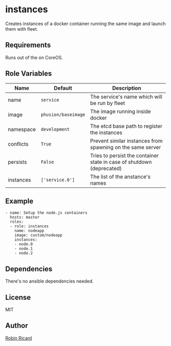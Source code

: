 instances
=========

Creates instances of a docker container running the same image and launch them with fleet.

Requirements
------------

Runs out of the on CoreOS.

Role Variables
--------------

| Name         | Default             | Description                                   |
|--------------|---------------------|-----------------------------------------------|
| name         | `service`           | The service's name which will be run by fleet |
| image        | `phusion/baseimage` | The image running inside docker               |
| namespace    | `development`       | The etcd base path to register the instances  |
| conflicts    | `True`              | Prevent similar instances from spawning on the same server |
| persists     | `False`             | Tries to persist the container state in case of shutdown (deprecated) |
| instances    | `['service.0']`     | The list of the anstance's names              |

Example
-------

```
- name: Setup the node.js containers
  hosts: master
  roles:
  - role: instances
    name: nodeapp
    image: custom/nodeapp
    instances:
    - node.0
    - node.1
    - node.2
```

Dependencies
------------

There's no ansible dependencies needed.

License
-------

MIT

Author
------

[Robin Ricard](https://github.com/rricard/)
